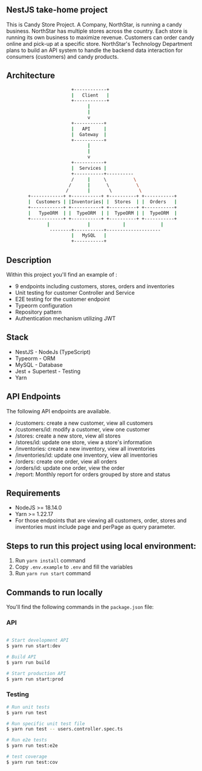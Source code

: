 ## NestJS take-home project

This is Candy Store Project.
A Company, NorthStar, is running a candy business. NorthStar has multiple stores across the
country. Each store is running its own business to maximize revenue. Customers can order
candy online and pick-up at a specific store.
NorthStar's Technology Department plans to build an API system to handle the backend data
interaction for consumers (customers) and candy products.

## Architecture

```bash
                        +------------+
                        |   Client   |
                        +------------+
                              |
                              |
                              v
                        +-----------+
                        |   API     |
                        |  Gateway  |
                        +-----------+
                              |
                              |
                              v
                        +-----------+
                        |  Services |
                        +-----------+----------
                        /     |     \          \
                       /      |      \          \
                      /       |       \          \
        +------------+ +-----------+ +----------+ +-----------+
        |  Customers | |Inventories| |  Stores  | |  Orders   |
        +------------+ +-----------+ +----------+ +-----------+
        |   TypeORM  | |  TypeORM  | |  TypeORM | |  TypeORM  |
        +------------+ +-----------+ +----------+ +-----------+
               |              |            |             |
                --------+-----------+--------------------
                        |   MySQL   |
                        +-----------+
```

## Description

Within this project you'll find an example of :

- 9 endpoints including customers, stores, orders and inventories
- Unit testing for customer Controller and Service
- E2E testing for the customer endpoint
- Typeorm configuration
- Repository pattern
- Authentication mechanism utilizing JWT

## Stack

- NestJS - NodeJs (TypeScript)
- Typeorm - ORM
- MySQL - Database
- Jest + Supertest - Testing
- Yarn

## API Endpoints

The following API endpoints are available.

- /customers: create a new customer, view all customers
- /customers/id: modify a customer, view one customer
- /stores: create a new store, view all stores
- /stores/id: update one store, view a store's information
- /inventories: create a new inventory, view all inventories
- /inventories/id: update one inventory, view all inventories
- /orders: create one order, view all orders
- /orders/id: update one order, view the order
- /report: Monthly report for orders grouped by store and status

## Requirements

- NodeJS >= 18.14.0
- Yarn >= 1.22.17
- For those endpoints that are viewing all customers, order, stores and inventories must include page and perPage as query parameter.

## Steps to run this project using local environment:

1. Run `yarn install` command
2. Copy `.env.example` to `.env` and fill the variables
3. Run `yarn run start` command

## Commands to run locally

You'll find the following commands in the `package.json` file:

### API

```bash

# Start development API
$ yarn run start:dev

# Build API
$ yarn run build

# Start production API
$ yarn run start:prod

```

### Testing

```bash
# Run unit tests
$ yarn run test

# Run specific unit test file
$ yarn run test -- users.controller.spec.ts

# Run e2e tests
$ yarn run test:e2e

# test coverage
$ yarn run test:cov
```
